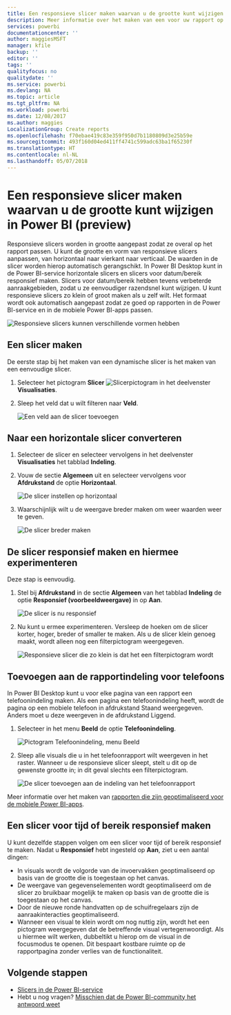 ```yaml
---
title: Een responsieve slicer maken waarvan u de grootte kunt wijzigen in Power BI
description: Meer informatie over het maken van een voor uw rapport op maat gemaakte responsieve slicer waarvan u de grootte kunt wijzigen
services: powerbi
documentationcenter: ''
author: maggiesMSFT
manager: kfile
backup: ''
editor: ''
tags: ''
qualityfocus: no
qualitydate: ''
ms.service: powerbi
ms.devlang: NA
ms.topic: article
ms.tgt_pltfrm: NA
ms.workload: powerbi
ms.date: 12/08/2017
ms.author: maggies
LocalizationGroup: Create reports
ms.openlocfilehash: f70ebae419c83e359f950d7b1180809d3e25b59e
ms.sourcegitcommit: 493f160d04ed411ff4741c599adc63ba1f65230f
ms.translationtype: HT
ms.contentlocale: nl-NL
ms.lasthandoff: 05/07/2018
---
```

# <a name="create-a-responsive-slicer-you-can-resize-in-power-bi-preview"></a>Een responsieve slicer maken waarvan u de grootte kunt wijzigen in Power BI (preview)

Responsieve slicers worden in grootte aangepast zodat ze overal op het rapport passen. U kunt de grootte en vorm van responsieve slicers aanpassen, van horizontaal naar vierkant naar verticaal. De waarden in de slicer worden hierop automatisch gerangschikt. In Power BI Desktop kunt in de Power BI-service horizontale slicers en slicers voor datum/bereik responsief maken. Slicers voor datum/bereik hebben tevens verbeterde aanraakgebieden, zodat u ze eenvoudiger razendsnel kunt wijzigen. U kunt responsieve slicers zo klein of groot maken als u zelf wilt. Het formaat wordt ook automatisch aangepast zodat ze goed op rapporten in de Power BI-service en in de mobiele Power BI-apps passen. 

![Responsieve slicers kunnen verschillende vormen hebben](media/power-bi-slicer-filter-responsive/responsive-slicer-gif.gif)

## <a name="create-a-slicer"></a>Een slicer maken

De eerste stap bij het maken van een dynamische slicer is het maken van een eenvoudige slicer. 

1. Selecteer het pictogram **Slicer** ![Slicerpictogram](media/power-bi-slicer-filter-responsive/power-bi-slicer-icon.png) in het deelvenster **Visualisaties**.
2. Sleep het veld dat u wilt filteren naar **Veld**.

    ![Een veld aan de slicer toevoegen](media/power-bi-slicer-filter-responsive/power-bi-slicer-field.png)

## <a name="convert-to-a-horizontal-slicer"></a>Naar een horizontale slicer converteren

1. Selecteer de slicer en selecteer vervolgens in het deelvenster **Visualisaties** het tabblad **Indeling**.
2. Vouw de sectie **Algemeen** uit en selecteer vervolgens voor **Afdrukstand** de optie **Horizontaal**.

    ![De slicer instellen op horizontaal](media/power-bi-slicer-filter-responsive/power-bi-slicer-horizontal.png) 

1.  Waarschijnlijk wilt u de weergave breder maken om weer waarden weer te geven.

     ![De slicer breder maken](media/power-bi-slicer-filter-responsive/power-bi-slicer-wide-horizontal.png)

## <a name="make-it-responsive-and-experiment-with-it"></a>De slicer responsief maken en hiermee experimenteren

Deze stap is eenvoudig. 

1. Stel bij **Afdrukstand** in de sectie **Algemeen** van het tabblad **Indeling** de optie **Responsief (voorbeeldweergave)** in op **Aan**.  

    ![De slicer is nu responsief](media/power-bi-slicer-filter-responsive/power-bi-slicer-wide-responsive.png)

1. Nu kunt u ermee experimenteren. Versleep de hoeken om de slicer korter, hoger, breder of smaller te maken. Als u de slicer klein genoeg maakt, wordt alleen nog een filterpictogram weergegeven.

    ![Responsieve slicer die zo klein is dat het een filterpictogram wordt](media/power-bi-slicer-filter-responsive/power-bi-slicer-small-filter-icon.png)

## <a name="add-it-to-a-phone-report-layout"></a>Toevoegen aan de rapportindeling voor telefoons

In Power BI Desktop kunt u voor elke pagina van een rapport een telefoonindeling maken. Als een pagina een telefoonindeling heeft, wordt de pagina op een mobiele telefoon in afdrukstand Staand weergegeven. Anders moet u deze weergeven in de afdrukstand Liggend. 

1. Selecteer in het menu **Beeld** de optie **Telefoonindeling**.

     ![Pictogram Telefoonindeling, menu Beeld](media/power-bi-slicer-filter-responsive/power-bi-phone-layout-menu.png)
    
1. Sleep alle visuals die u in het telefoonrapport wilt weergeven in het raster. Wanneer u de responsieve slicer sleept, stelt u dit op de gewenste grootte in; in dit geval slechts een filterpictogram.

    ![De slicer toevoegen aan de indeling van het telefoonrapport](media/power-bi-slicer-filter-responsive/power-bi-slicer-phone-layout.png)

Meer informatie over het maken van [rapporten die zijn geoptimaliseerd voor de mobiele Power BI-apps](desktop-create-phone-report.md).

## <a name="make-a-time-or-range-slicer-responsive"></a>Een slicer voor tijd of bereik responsief maken

U kunt dezelfde stappen volgen om een slicer voor tijd of bereik responsief te maken. Nadat u **Responsief** hebt ingesteld op **Aan**, ziet u een aantal dingen:

- In visuals wordt de volgorde van de invoervakken geoptimaliseerd op basis van de grootte die is toegestaan op het canvas. 
- De weergave van gegevenselementen wordt geoptimaliseerd om de slicer zo bruikbaar mogelijk te maken op basis van de grootte die is toegestaan op het canvas. 
- Door de nieuwe ronde handvatten op de schuifregelaars zijn de aanraakinteracties geoptimaliseerd. 
- Wanneer een visual te klein wordt om nog nuttig zijn, wordt het een pictogram weergegeven dat de betreffende visual vertegenwoordigt. Als u hiermee wilt werken, dubbeltikt u hierop om de visual in de focusmodus te openen. Dit bespaart kostbare ruimte op de rapportpagina zonder verlies van de functionaliteit.

## <a name="next-steps"></a>Volgende stappen

- [Slicers in de Power BI-service](power-bi-visualization-slicers.md)
- Hebt u nog vragen? [Misschien dat de Power BI-community het antwoord weet](http://community.powerbi.com/)